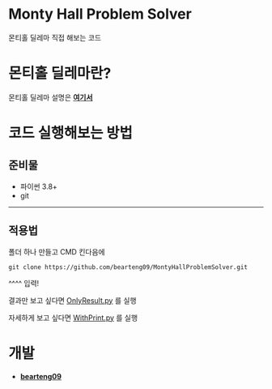# **Monty Hall Problem Solver**

몬티홀 딜레마 직접 해보는 코드

# **몬티홀 딜레마란?**

몬티홀 딜레마 설명은 [**여기서**](https://en.wikipedia.org/wiki/Monty_Hall_problem)

# **코드 실행해보는 방법**
## **준비물**
- 파이썬 3.8+
- git

---

## 적용법

폴더 하나 만들고 CMD 킨다음에

```git
git clone https://github.com/bearteng09/MontyHallProblemSolver.git
```

^^^^ 입력!

결과만 보고 싶다면 [OnlyResult.py](https://github.com/bearteng09/MontyHallProblemSolver/blob/main/OnlyResult.py) 를 실행

자세하게 보고 싶다면 [WithPrint.py](https://github.com/bearteng09/MontyHallProblemSolver/blob/main/WithPrint.py) 를 실행

# 개발
- [**bearteng09**](https://github.com/bearteng09)